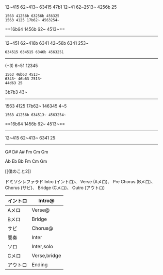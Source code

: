 12~415 62~413~ 63415 47b1
12~41 62~2513~ 4256b 25

	1563 41256b 63256b 456325
	1563 4125 17b62~ 4563254~

==16b64 1456b 62~ 4513~==

---
12~451 62~416b 6341 42~56b
6341 253~

	634515 634515 6346b 4563251

---
(+3)
6~51 12345

	1563 46b63 4513~
	6343~ 46b63 2513~
	44d63 25

3b7b3 43~

---
1563 4125 17b62~ 146345 4~5

	1563 41256b 634513~ 4563254~

==16b64 1456b 62~ 4513~==

---
12~415 62~413~ 6341 25

---
G# D# A#
Fm Cm Gm

Ab Eb Bb
Fm Cm Gm

[[僕のこと2]]

ドミソシレファラド
Intro (イントロ)、
Verse (Aメロ)、
Pre Chorus (Bメロ)、
Chorus (サビ)、
Bridge (Cメロ)、
Outro (アウトロ)


| イントロ | Intro@ |
| ---- | ---- |
| Aメロ | Verse@ |
| Bメロ | Bridge |
| サビ | Chorus@ |
| 間奏 | Inter |
| ソロ | Inter,solo |
| Cメロ | Verse,bridge |
| アウトロ | Ending |